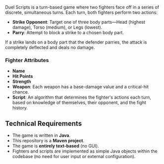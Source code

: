 Duel Scripts is a turn-based game where two fighters face off in a series of discrete, simultaneous turns. Each turn, both fighters perform two actions:

- **Strike Opponent**: Target one of three body parts—Head (highest damage), Torso (medium), or Legs (lowest).
- **Parry**: Attempt to block a strike to a chosen body part.

If a strike lands on a body part that the defender parries, the attack is completely deflected and deals no damage.

### Fighter Attributes
- **Name**
- **Hit Points**
- **Strength**
- **Weapon**: Each weapon has a base-damage value and a critical-hit chance.
- **Script**: An algorithm that determines the fighter's actions each turn, based on knowledge of themselves, their opponent, and the fight history.

## Technical Requirements
- The game is written in **Java**.
- This repository is a **Maven project**.
- The game is **entirely text-based** (no GUI).
- Fighters and scripts are implemented as simple Java objects within the codebase (no need for user input or external configuration).
